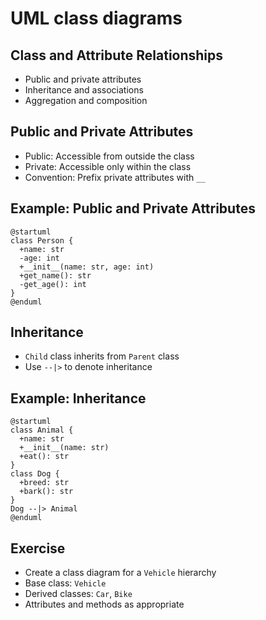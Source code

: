 # UML class diagrams

## Class and Attribute Relationships

- Public and private attributes
- Inheritance and associations
- Aggregation and composition

## Public and Private Attributes

- Public: Accessible from outside the class
- Private: Accessible only within the class
- Convention: Prefix private attributes with `__`

## Example: Public and Private Attributes

```plantuml
@startuml
class Person {
  +name: str
  -age: int
  +__init__(name: str, age: int)
  +get_name(): str
  -get_age(): int
}
@enduml
```

## Inheritance

- `Child` class inherits from `Parent` class
- Use `--|>` to denote inheritance

## Example: Inheritance

```plantuml
@startuml
class Animal {
  +name: str
  +__init__(name: str)
  +eat(): str
}
class Dog {
  +breed: str
  +bark(): str
}
Dog --|> Animal
@enduml
```

## Exercise

- Create a class diagram for a `Vehicle` hierarchy
- Base class: `Vehicle`
- Derived classes: `Car`, `Bike`
- Attributes and methods as appropriate

